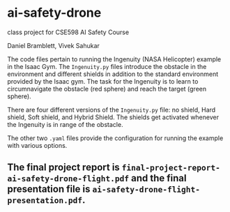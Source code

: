 # ai-safety-drone
class project for CSE598 AI Safety Course

Daniel Bramblett, Vivek Sahukar

The code files pertain to running the Ingenuity (NASA Helicopter) example in the Isaac Gym. The `Ingenuity.py` files introduce the obstacle in the environment and different shields in addition to the standard environment provided by the Isaac gym. The task for the Ingenuity is to learn to circumnavigate the obstacle (red sphere) and reach the target (green sphere).

There are four different versions of the `Ingenuity.py` file: no shield, Hard shield, Soft shield, and Hybrid Shield. The shields get activated whenever the Ingenuity is in range of the obstacle.

The other two `.yaml` files provide the configuration for running the example with various options.

## The final project report is `final-project-report-ai-safety-drone-flight.pdf` and the final presentation file is `ai-safety-drone-flight-presentation.pdf`.
